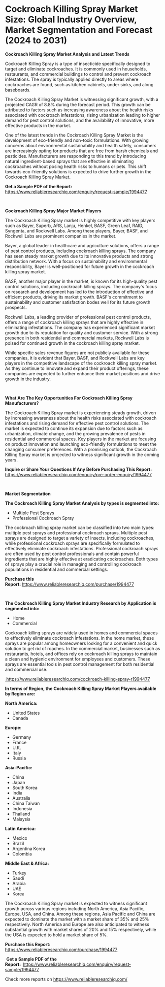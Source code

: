 <p><h1>Cockroach Killing Spray Market Size: Global Industry Overview, Market Segmentation and Forecast (2024 to 2031)</h1></p><p><strong>Cockroach Killing Spray Market Analysis and Latest Trends</strong></p>
<p><p>Cockroach Killing Spray is a type of insecticide specifically designed to target and eliminate cockroaches. It is commonly used in households, restaurants, and commercial buildings to control and prevent cockroach infestations. The spray is typically applied directly to areas where cockroaches are found, such as kitchen cabinets, under sinks, and along baseboards.</p><p>The Cockroach Killing Spray Market is witnessing significant growth, with a projected CAGR of 8.8% during the forecast period. This growth can be attributed to factors such as increasing awareness about the health risks associated with cockroach infestations, rising urbanization leading to higher demand for pest control solutions, and the availability of innovative, more effective products in the market.</p><p>One of the latest trends in the Cockroach Killing Spray Market is the development of eco-friendly and non-toxic formulations. With growing concerns about environmental sustainability and health safety, consumers are increasingly opting for products that are free from harsh chemicals and pesticides. Manufacturers are responding to this trend by introducing natural ingredient-based sprays that are effective in eliminating cockroaches without posing health risks to humans or pets. This shift towards eco-friendly solutions is expected to drive further growth in the Cockroach Killing Spray Market.</p></p>
<p><strong>Get a Sample PDF of the Report:&nbsp;</strong> <a href="https://www.reliableresearchiq.com/enquiry/request-sample/1994477">https://www.reliableresearchiq.com/enquiry/request-sample/1994477</a></p>
<p>&nbsp;</p>
<p><strong>Cockroach Killing Spray Major Market Players</strong></p>
<p><p>The Cockroach Killing Spray market is highly competitive with key players such as Bayer, Superb, ARS, Lanju, Henkel, BASF, Green Leaf, RAID, Syngenta, and Rockwell Labs. Among these players, Bayer, BASF, and Rockwell Labs are prominent companies in the market.</p><p>Bayer, a global leader in healthcare and agriculture solutions, offers a range of pest control products, including cockroach killing sprays. The company has seen steady market growth due to its innovative products and strong distribution network. With a focus on sustainability and environmental responsibility, Bayer is well-positioned for future growth in the cockroach killing spray market.</p><p>BASF, another major player in the market, is known for its high-quality pest control solutions, including cockroach killing sprays. The company's focus on research and development has led to the introduction of effective and efficient products, driving its market growth. BASF's commitment to sustainability and customer satisfaction bodes well for its future growth prospects.</p><p>Rockwell Labs, a leading provider of professional pest control products, offers a range of cockroach killing sprays that are highly effective in eliminating infestations. The company has experienced significant market growth due to its reputation for quality and customer service. With a strong presence in both residential and commercial markets, Rockwell Labs is poised for continued growth in the cockroach killing spray market.</p><p>While specific sales revenue figures are not publicly available for these companies, it is evident that Bayer, BASF, and Rockwell Labs are key players in the competitive landscape of the cockroach killing spray market. As they continue to innovate and expand their product offerings, these companies are expected to further enhance their market positions and drive growth in the industry.</p></p>
<p>&nbsp;</p>
<p><strong>What Are The Key Opportunities For Cockroach Killing Spray Manufacturers?</strong></p>
<p><p>The Cockroach Killing Spray market is experiencing steady growth, driven by increasing awareness about the health risks associated with cockroach infestations and rising demand for effective pest control solutions. The market is expected to continue its expansion due to factors such as urbanization, climate change, and the growing prevalence of pests in residential and commercial spaces. Key players in the market are focusing on product innovation and launching eco-friendly formulations to meet the changing consumer preferences. With a promising outlook, the Cockroach Killing Spray market is projected to witness significant growth in the coming years.</p></p>
<p><strong>Inquire or Share Your Questions If Any Before Purchasing This Report:</strong> <a href="https://www.reliableresearchiq.com/enquiry/pre-order-enquiry/1994477">https://www.reliableresearchiq.com/enquiry/pre-order-enquiry/1994477</a></p>
<p>&nbsp;</p>
<p><strong>Market Segmentation</strong></p>
<p><strong>The Cockroach Killing Spray Market Analysis by types is segmented into:</strong></p>
<p><ul><li>Multiple Pest Sprays</li><li>Professional Cockroach Spray</li></ul></p>
<p><p>The cockroach killing spray market can be classified into two main types: multiple pest sprays and professional cockroach sprays. Multiple pest sprays are designed to target a variety of insects, including cockroaches, while professional cockroach sprays are specifically formulated to effectively eliminate cockroach infestations. Professional cockroach sprays are often used by pest control professionals and contain powerful ingredients that are highly effective at eradicating cockroaches. Both types of sprays play a crucial role in managing and controlling cockroach populations in residential and commercial settings.</p></p>
<p><strong>Purchase this Report:&nbsp;</strong><a href="https://www.reliableresearchiq.com/purchase/1994477">https://www.reliableresearchiq.com/purchase/1994477</a></p>
<p>&nbsp;</p>
<p><strong>The Cockroach Killing Spray Market Industry Research by Application is segmented into:</strong></p>
<p><ul><li>Home</li><li>Commercial</li></ul></p>
<p><p>Cockroach killing sprays are widely used in homes and commercial spaces to effectively eliminate cockroach infestations. In the home market, these sprays are popular among homeowners looking for a convenient and quick solution to get rid of roaches. In the commercial market, businesses such as restaurants, hotels, and offices rely on cockroach killing sprays to maintain a clean and hygienic environment for employees and customers. These sprays are essential tools in pest control management for both residential and commercial use.</p></p>
<p><a href="https://www.reliableresearchiq.com/cockroach-killing-spray-r1994477">&nbsp;https://www.reliableresearchiq.com/cockroach-killing-spray-r1994477</a></p>
<p><strong>In terms of Region, the Cockroach Killing Spray Market Players available by Region are:</strong></p>
<p>
    <p> <strong> North America: </strong>
        <ul>
            <li>United States</li>
            <li>Canada</li>
        </ul>
        </p> 
    <p> <strong> Europe: </strong>
        <ul>
            <li>Germany</li>
            <li>France</li>
            <li>U.K.</li>
            <li>Italy</li>
            <li>Russia</li>
        </ul>
        </p> 
    <p> <strong> Asia-Pacific: </strong>
        <ul>
            <li>China</li>
            <li>Japan</li>
            <li>South Korea</li>
            <li>India</li>
            <li>Australia</li>
            <li>China Taiwan</li>
            <li>Indonesia</li>
            <li>Thailand</li>
            <li>Malaysia</li>
        </ul>
        </p> 
    <p> <strong> Latin America: </strong>
        <ul>
            <li>Mexico</li>
            <li>Brazil</li>
            <li>Argentina Korea</li>
            <li>Colombia</li>
        </ul>
        </p> 
    <p> <strong> Middle East & Africa: </strong>
        <ul>
            <li>Turkey</li>
            <li>Saudi</li>
            <li>Arabia</li>
            <li>UAE</li>
            <li>Korea</li>
        </ul>
    </p>
    </p>
<p><p>The Cockroach Killing Spray market is expected to witness significant growth across various regions including North America, Asia Pacific, Europe, USA, and China. Among these regions, Asia Pacific and China are expected to dominate the market with a market share of 35% and 25% respectively. North America and Europe are also anticipated to witness substantial growth with market shares of 20% and 15% respectively, while the USA is expected to hold a market share of 5%.</p></p>
<p><strong>Purchase this Report: </strong><a href="https://www.reliableresearchiq.com/purchase/1994477">https://www.reliableresearchiq.com/purchase/1994477</a></p>
<p>&nbsp;<strong>Get a Sample PDF of the Report:&nbsp;&nbsp;</strong><a href="https://www.reliableresearchiq.com/enquiry/request-sample/1994477">https://www.reliableresearchiq.com/enquiry/request-sample/1994477</a></p>
<p><strong></strong></p>
<p>Check more reports on <a href="https://www.reliableresearchiq.com/">https://www.reliableresearchiq.com/</a></p>